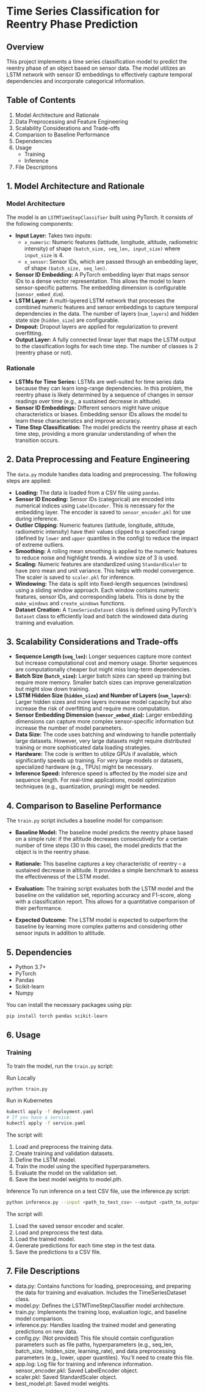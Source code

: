 # Time Series Classification for Reentry Phase Prediction

## Overview

This project implements a time series classification model to predict the reentry phase of an object based on sensor data. The model utilizes an LSTM network with sensor ID embeddings to effectively capture temporal dependencies and incorporate categorical information.

## Table of Contents

1.  Model Architecture and Rationale
2.  Data Preprocessing and Feature Engineering
3.  Scalability Considerations and Trade-offs
4.  Comparison to Baseline Performance
5.  Dependencies
6.  Usage
    - Training
    - Inference
7.  File Descriptions

## 1. Model Architecture and Rationale

### Model Architecture

The model is an `LSTMTimeStepClassifier` built using PyTorch. It consists of the following components:

- **Input Layer:** Takes two inputs:
  - `x_numeric`: Numeric features (latitude, longitude, altitude, radiometric intensity) of shape `(batch_size, seq_len, input_size)` where `input_size` is 4.
  - `x_sensor`: Sensor IDs, which are passed through an embedding layer, of shape `(batch_size, seq_len)`.
- **Sensor ID Embedding:** A PyTorch embedding layer that maps sensor IDs to a dense vector representation. This allows the model to learn sensor-specific patterns. The embedding dimension is configurable (`sensor_embed_dim`).
- **LSTM Layer:** A multi-layered LSTM network that processes the combined numeric features and sensor embeddings to capture temporal dependencies in the data. The number of layers (`num_layers`) and hidden state size (`hidden_size`) are configurable.
- **Dropout:** Dropout layers are applied for regularization to prevent overfitting.
- **Output Layer:** A fully connected linear layer that maps the LSTM output to the classification logits for each time step. The number of classes is 2 (reentry phase or not).

### Rationale

- **LSTMs for Time Series:** LSTMs are well-suited for time series data because they can learn long-range dependencies. In this problem, the reentry phase is likely determined by a sequence of changes in sensor readings over time (e.g., a sustained decrease in altitude).
- **Sensor ID Embeddings:** Different sensors might have unique characteristics or biases. Embedding sensor IDs allows the model to learn these characteristics and improve accuracy.
- **Time Step Classification:** The model predicts the reentry phase at each time step, providing a more granular understanding of when the transition occurs.

## 2. Data Preprocessing and Feature Engineering

The `data.py` module handles data loading and preprocessing. The following steps are applied:

- **Loading:** The data is loaded from a CSV file using `pandas`.
- **Sensor ID Encoding:** Sensor IDs (categorical) are encoded into numerical indices using `LabelEncoder`. This is necessary for the embedding layer. The encoder is saved to `sensor_encoder.pkl` for use during inference.
- **Outlier Clipping:** Numeric features (latitude, longitude, altitude, radiometric intensity) have their values clipped to a specified range (defined by `lower` and `upper` quantiles in the config) to reduce the impact of extreme outliers.
- **Smoothing:** A rolling mean smoothing is applied to the numeric features to reduce noise and highlight trends. A window size of 3 is used.
- **Scaling:** Numeric features are standardized using `StandardScaler` to have zero mean and unit variance. This helps with model convergence. The scaler is saved to `scaler.pkl` for inference.
- **Windowing:** The data is split into fixed-length sequences (windows) using a sliding window approach. Each window contains numeric features, sensor IDs, and corresponding labels. This is done by the `make_windows` and `create_windows` functions.
- **Dataset Creation:** A `TimeSeriesDataset` class is defined using PyTorch's `Dataset` class to efficiently load and batch the windowed data during training and evaluation.

## 3. Scalability Considerations and Trade-offs

- **Sequence Length (`seq_len`):** Longer sequences capture more context but increase computational cost and memory usage. Shorter sequences are computationally cheaper but might miss long-term dependencies.
- **Batch Size (`batch_size`):** Larger batch sizes can speed up training but require more memory. Smaller batch sizes can improve generalization but might slow down training.
- **LSTM Hidden Size (`hidden_size`) and Number of Layers (`num_layers`):** Larger hidden sizes and more layers increase model capacity but also increase the risk of overfitting and require more computation.
- **Sensor Embedding Dimension (`sensor_embed_dim`):** Larger embedding dimensions can capture more complex sensor-specific information but increase the number of model parameters.
- **Data Size:** The code uses batching and windowing to handle potentially large datasets. However, very large datasets might require distributed training or more sophisticated data loading strategies.
- **Hardware:** The code is written to utilize GPUs if available, which significantly speeds up training. For very large models or datasets, specialized hardware (e.g., TPUs) might be necessary.
- **Inference Speed:** Inference speed is affected by the model size and sequence length. For real-time applications, model optimization techniques (e.g., quantization, pruning) might be needed.

## 4. Comparison to Baseline Performance

The `train.py` script includes a baseline model for comparison:

- **Baseline Model:** The baseline model predicts the reentry phase based on a simple rule: if the altitude decreases consecutively for a certain number of time steps (30 in this case), the model predicts that the object is in the reentry phase.

- **Rationale:** This baseline captures a key characteristic of reentry – a sustained decrease in altitude. It provides a simple benchmark to assess the effectiveness of the LSTM model.

- **Evaluation:** The training script evaluates both the LSTM model and the baseline on the validation set, reporting accuracy and F1-score, along with a classification report. This allows for a quantitative comparison of their performance.

- **Expected Outcome:** The LSTM model is expected to outperform the baseline by learning more complex patterns and considering other sensor inputs in addition to altitude.

## 5. Dependencies

- Python 3.7+
- PyTorch
- Pandas
- Scikit-learn
- Numpy

You can install the necessary packages using pip:

```bash
pip install torch pandas scikit-learn
```

## 6. Usage

### Training

To train the model, run the `train.py` script:

Run Locally

```bash
python train.py
```

Run in Kubernetes

```bash
kubectl apply -f deployment.yaml
# If you have a service:
kubectl apply -f service.yaml
```

The script will:

1. Load and preprocess the training data.
2. Create training and validation datasets.
3. Define the LSTM model.
4. Train the model using the specified hyperparameters.
5. Evaluate the model on the validation set.
6. Save the best model weights to model.pth.

Inference
To run inference on a test CSV file, use the inference.py script:

```bash
python inference.py --input <path_to_test_csv> --output <path_to_output_csv>
```

The script will:

1. Load the saved sensor encoder and scaler.
2. Load and preprocess the test data.
3. Load the trained model.
4. Generate predictions for each time step in the test data.
5. Save the predictions to a CSV file.

## 7. File Descriptions

- data.py: Contains functions for loading, preprocessing, and preparing the data for training and evaluation. Includes the TimeSeriesDataset class.
- model.py: Defines the LSTMTimeStepClassifier model architecture.
- train.py: Implements the training loop, evaluation logic, and baseline model comparison.
- inference.py: Handles loading the trained model and generating predictions on new data.
- config.py: (Not provided) This file should contain configuration parameters such as file paths, hyperparameters (e.g., seq_len, batch_size, hidden_size, learning_rate), and data preprocessing parameters (e.g., lower, upper quantiles). You'll need to create this file.
- app.log: Log file for training and inference information.
  sensor_encoder.pkl: Saved LabelEncoder object.
- scaler.pkl: Saved StandardScaler object.
- best_model.pt: Saved model weights.
